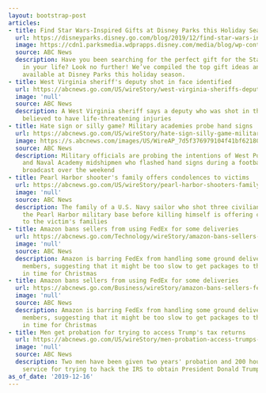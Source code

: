 ```yaml
---
layout: bootstrap-post
articles:
- title: Find Star Wars-Inspired Gifts at Disney Parks this Holiday Season
  url: https://disneyparks.disney.go.com/blog/2019/12/find-star-wars-inspired-gifts-at-disney-parks-this-holiday-season/
  image: https://cdn1.parksmedia.wdprapps.disney.com/media/blog/wp-content/uploads/2019/12/FI087656453ter.jpg
  source: ABC News
  description: Have you been searching for the perfect gift for the Star Wars fans
    in your life? Look no further! We’ve compiled the top gift ideas and experiences
    available at Disney Parks this holiday season.
- title: West Virginia sheriff's deputy shot in face identified
  url: https://abcnews.go.com/US/wireStory/west-virginia-sheriffs-deputy-shot-face-identified-67765713
  image: 'null'
  source: ABC News
  description: A West Virginia sheriff says a deputy who was shot in the face is not
    believed to have life-threatening injuries
- title: Hate sign or silly game? Military academies probe hand signs
  url: https://abcnews.go.com/US/wireStory/hate-sign-silly-game-military-academies-probe-hand-67765513
  image: https://s.abcnews.com/images/US/WireAP_7d5f376979104f41bf621804902912bb_16x9_992.jpg
  source: ABC News
  description: Military officials are probing the intentions of West Point cadets
    and Naval Academy midshipmen who flashed hand signs during a football game TV
    broadcast over the weekend
- title: Pearl Harbor shooter's family offers condolences to victims
  url: https://abcnews.go.com/US/wireStory/pearl-harbor-shooters-family-offers-condolences-victims-67765512
  image: 'null'
  source: ABC News
  description: The family of a U.S. Navy sailor who shot three civilian workers at
    the Pearl Harbor military base before killing himself is offering condolences
    to the victim's families
- title: Amazon bans sellers from using FedEx for some deliveries
  url: https://abcnews.go.com/Technology/wireStory/amazon-bans-sellers-fedex-deliveries-67765403
  image: 'null'
  source: ABC News
  description: Amazon is barring FedEx from handling some ground deliveries to Prime
    members, suggesting that it might be too slow to get packages to their destinations
    in time for Christmas
- title: Amazon bans sellers from using FedEx for some deliveries
  url: https://abcnews.go.com/Business/wireStory/amazon-bans-sellers-fedex-deliveries-67765402
  image: 'null'
  source: ABC News
  description: Amazon is barring FedEx from handling some ground deliveries to Prime
    members, suggesting that it might be too slow to get packages to their destinations
    in time for Christmas
- title: Men get probation for trying to access Trump's tax returns
  url: https://abcnews.go.com/US/wireStory/men-probation-access-trumps-tax-returns-67765335
  image: 'null'
  source: ABC News
  description: Two men have been given two years' probation and 200 hours of community
    service for trying to hack the IRS to obtain President Donald Trump's tax returns
as_of_date: '2019-12-16'
---
```


